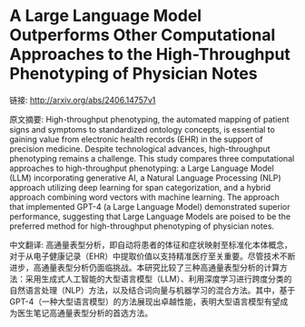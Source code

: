 # A Large Language Model Outperforms Other Computational Approaches to the High-Throughput Phenotyping of Physician Notes

链接: http://arxiv.org/abs/2406.14757v1

原文摘要:
High-throughput phenotyping, the automated mapping of patient signs and
symptoms to standardized ontology concepts, is essential to gaining value from
electronic health records (EHR) in the support of precision medicine. Despite
technological advances, high-throughput phenotyping remains a challenge. This
study compares three computational approaches to high-throughput phenotyping: a
Large Language Model (LLM) incorporating generative AI, a Natural Language
Processing (NLP) approach utilizing deep learning for span categorization, and
a hybrid approach combining word vectors with machine learning. The approach
that implemented GPT-4 (a Large Language Model) demonstrated superior
performance, suggesting that Large Language Models are poised to be the
preferred method for high-throughput phenotyping of physician notes.

中文翻译:
高通量表型分析，即自动将患者的体征和症状映射至标准化本体概念，对于从电子健康记录（EHR）中提取价值以支持精准医疗至关重要。尽管技术不断进步，高通量表型分析仍面临挑战。本研究比较了三种高通量表型分析的计算方法：采用生成式人工智能的大型语言模型（LLM）、利用深度学习进行跨度分类的自然语言处理（NLP）方法，以及结合词向量与机器学习的混合方法。其中，基于GPT-4（一种大型语言模型）的方法展现出卓越性能，表明大型语言模型有望成为医生笔记高通量表型分析的首选方法。
